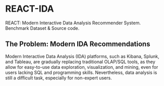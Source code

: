 # REACT-IDA
REACT: Modern Interactive Data Analysis Recommender System.
Benchmark Dataset & Source code.

## The Problem: Modern IDA Recommendations
Modern Interactive Data Analysis (IDA) platforms, such as Kibana,
Splunk, and Tableau, are gradually replacing traditional OLAP/SQL
tools, as they allow for easy-to-use data exploration,
visualization, and mining, even for users lacking SQL and
programming skills. Nevertheless, data analysis is still a difficult
task, especially for non-expert users.

